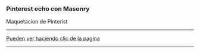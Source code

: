 ### Pinterest echo con Masonry

Maquetacion de Pinterist

<hr>

[Pueden ver haciendo clic de la pagina](https://martinhpcodecnoob.github.io/Pinterest_with_Masonry/)

<hr>
